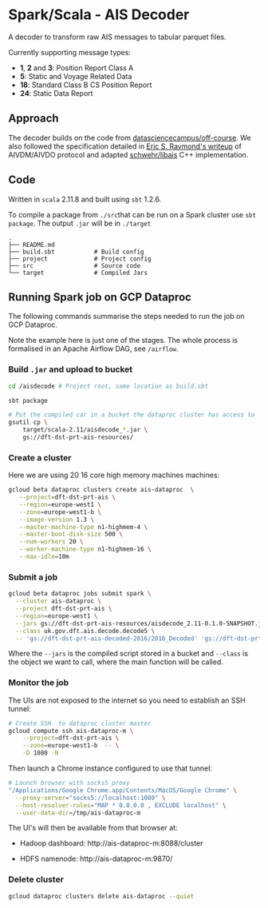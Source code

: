 # Spark/Scala - AIS Decoder

A decoder to transform raw AIS messages to tabular parquet files. 

Currently supporting message types:

* **1**, **2** and **3**: Position Report Class A
* **5**: Static and Voyage Related Data
* **18**: Standard Class B CS Position Report
* **24**: Static Data Report

## Approach

The decoder builds on the code from [datasciencecampus/off-course](https://github.com/datasciencecampus/off-course). We also followed the specification detailed in [Eric S. Raymond's writeup](http://catb.org/gpsd/AIVDM.html) of AIVDM/AIVDO protocol and adapted [schwehr/libais](https://github.com/schwehr/libais) C++ implementation. 

## Code

Written in `scala` 2.11.8 and built using `sbt` 1.2.6. 

To compile a package from `./src`that can be run on  a Spark cluster use `sbt package`. The output `.jar` will be in `./target`

```
.
├── README.md			
├── build.sbt			# Build config
├── project				# Project config
├── src					# Source code
└── target				# Compiled Jars
```

## Running Spark job on GCP Dataproc

The following commands summarise the steps needed to run the job on GCP Dataproc. 

Note the example here is just one of the stages. The whole process is formalised in an Apache Airflow DAG, see `/airflow`. 

### Build `.jar` and upload to bucket

```sh
cd /aisdecode # Project root, same location as build.sbt

sbt package 

# Put the compiled car in a bucket the dataproc cluster has access to
gsutil cp \
	target/scala-2.11/aisdecode_*.jar \
	gs://dft-dst-prt-ais-resources/
```

### Create a cluster 

Here we are using 20 16 core high memory machines machines:

```sh
gcloud beta dataproc clusters create ais-dataproc  \
   --project=dft-dst-prt-ais \
   --region=europe-west1 \
   --zone=europe-west1-b \
   --image-version 1.3 \
   --master-machine-type n1-highmem-4 \
   --master-boot-disk-size 500 \
   --num-workers 20 \
   --worker-machine-type n1-highmem-16 \
   --max-idle=10m
```

### Submit a job

```sh
gcloud beta dataproc jobs submit spark \
  --cluster ais-dataproc \
  --project dft-dst-prt-ais \
  --region=europe-west1 \
  --jars gs://dft-dst-prt-ais-resources/aisdecode_2.11-0.1.0-SNAPSHOT.jar \
  --class uk.gov.dft.ais.decode.decode5 \
  -- 'gs://dft-dst-prt-ais-decoded-2016/2016_Decoded' 'gs://dft-dst-prt-ais-decoded-2016/2016_Decoded_mtype_5'
```

Where the `--jars` is the compiled script stored in a bucket and `--class` is the object we want to call, where the main function will be called. 

### Monitor the job

The UIs are not exposed to the internet so you need to establish an SSH tunnel:

```sh
# Create SSH  to dataproc cluster master
gcloud compute ssh ais-dataproc-m \
    --project=dft-dst-prt-ais \
    --zone=europe-west1-b  -- \
    -D 1080 -N
```

Then launch a Chrome instance configured to use that tunnel:

```sh
# Launch browser with socks5 proxy
"/Applications/Google Chrome.app/Contents/MacOS/Google Chrome" \
  --proxy-server="socks5://localhost:1080" \
  --host-resolver-rules="MAP * 0.0.0.0 , EXCLUDE localhost" \
  --user-data-dir=/tmp/ais-dataproc-m
```

The UI's will then be available from that browser at: 

- Hadoop dashboard: http://ais-dataproc-m:8088/cluster

- HDFS namenode: http://ais-dataproc-m:9870/

### Delete cluster

```sh
gcloud dataproc clusters delete ais-dataproc --quiet
```

